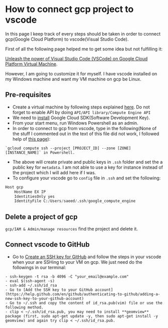 # How to connect gcp project to vscode
In this page I keep track of every steps should be taken in order to connect gcp(Google Cloud Platform) to vscode(Visual Studio Code).

First of all the following page helped me to get some idea but not fulfilling it:

[Unleash the power of Visual Studio Code (VSCode) on Google Cloud Platform Virtual Machine](https://towardsdatascience.com/unleash-the-power-of-visual-studio-code-vscode-on-google-cloud-platform-virtual-machine-f75f78f49aee).

However, I am going to customize it for myself. I have vscode installed on my Windows machine and want my VM machine on gcp be Linux.


## Pre-requisites
- Create a virtual machine by following steps explained [here](https://cloud.google.com/compute/docs/quickstart-linux). Do not forget to enable API by doing `API/API library/Compute Engine API`
- We need to [install](https://cloud.google.com/sdk/install) Google Cloud SDK(Software Development Key).
- From your start menu, run Windows Powershell as an admin.
- In order to connect to gcp from vscode, type in the following(None of the stuff I commented out in the text of this file did not work, I followed help of [this page](https://github.com/jonathanmiller2/picturepost-1/wiki/How-to-SSH-into-GCP-VM-from-VSCode-running-on-a-Windows-machine)):
```
`gcloud compute ssh --project [PROJECT_ID] --zone [ZONE] [INSTANCE_NAME]` in Powershell.
```
- The above will create private and public keys in `.ssh` folder and set the a public key for `metadata`. I am not able to use a key for instance instead of the project which I will add here if I was.  
- To configure your vscode go to `config` file in `.ssh` and set the following:
```python
Host gcp
    HostName EX IP
    IdentitiesOnly yes
    IdentityFile C:/Users/saeed/.ssh/google_compute_engine
```

## Delete a project of gcp
`gcp/IAM & Admin/manage resources` find the project and delete it.

## Connect vscode to GitHub
- Go to [Create an SSH key for GitHub](https://help.github.com/en/github/authenticating-to-github/generating-a-new-ssh-key-and-adding-it-to-the-ssh-agent#generating-a-new-ssh-key) and follow the steps in your vscode when your are SSHing to your VM on gcp. We just need do the followings in our terminal:
```
- ssh-keygen -t rsa -b 4096 -C "your_email@example.com"
- eval $(ssh-agent -s)
- ssh-add ~/.ssh/id_rsa
- Go to [Add the SSH key to your GitHub account](https://help.github.com/en/github/authenticating-to-github/adding-a-new-ssh-key-to-your-github-account)
- Go to ~/.ssh and copy the content of id_rsa.pub(vim) file or use the following method.
- clip < ~/.ssh/id_rsa.pub, you may need to install **geomview** package (first, sudo apt-get update -y, then sudo apt-get install -y geomview) and again try clip < ~/.ssh/id_rsa.pub.
```

<!---
- Create a new [SSH key](https://cloud.google.com/compute/docs/instances/adding-removing-ssh-keys#createsshkeys).
- Run PuTTYgen and generate a key and save them wherever you want 

I saved them but I am not seeing the public key with extension of `.pub` instead I opend the Powershell and used 

`ssh-keygen -t rsa -f [KEY_FILENAME] -C [USERNAME]` where I chose the name of the key and user name was `admin` which I had used for PuTTYgen so `ssh-keygen -t rsa -f trade -C admin`. Then keys were generated in the address where Powershell was in it. However, I relocate them to `c:\users\saeed\.ssh`. **Make sure you restart your laptop, because key is not working if you do not restart your windows machine**

- Add SSH key just to an instance not entire project following [this link](https://cloud.google.com/compute/docs/instances/adding-removing-ssh-keys#instance-only). Follow the instruction and then open the public key with Notepad and paste it where your instructed to do so.

None of the above worked so I used the following.

Run in Windows:
gcloud compute ssh --project [PROJECT_ID] --zone [ZONE] [INSTANCE_NAME]

This should generate a private key on your machine in the ~/.ssh/ directory.

- Open vscode. Since I have already installed remote-ssh I do not need to install this extension. Press 'Ctrl+Shift+p' and type in `add a new SSH`, in the prompted window type in `ssh -i C:\\Users\\saeed\\trade admin@[External IP]` where `External IP` can be found from virtual machine instance on gcp. **However**, this will just add a new SSH key, if go to `c:\users\saeed\conig` you should change it as follows.

Then it will added but  

 --->
